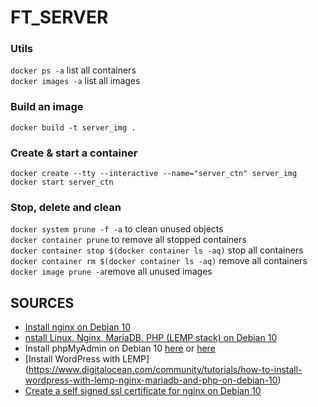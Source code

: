 # FT_SERVER

### Utils
`docker ps -a` list all containers <br />
`docker images -a` list all images <br />

### Build an image
`docker build -t server_img .`

### Create & start a container
`docker create --tty --interactive --name="server_ctn" server_img` <br />
`docker start server_ctn`

### Stop, delete and clean
`docker system prune -f -a` to clean unused objects <br />
`docker container prune` to remove all stopped containers <br />
`docker container stop $(docker container ls -aq)` stop all containers <br />
`docker container rm $(docker container ls -aq)` remove all containers <br />
`docker image prune -a`remove all unused images <br />

## SOURCES

* [Install nginx on Debian 10](https://www.digitalocean.com/community/tutorials/how-to-install-nginx-on-debian-10) <br />
* [nstall Linux, Nginx, MariaDB, PHP (LEMP stack) on Debian 10](https://www.digitalocean.com/community/tutorials/how-to-install-linux-nginx-mariadb-php-lemp-stack-on-debian-10) <br />
* Install phpMyAdmin on Debian 10 [here](https://www.itzgeek.com/how-tos/linux/debian/how-to-install-phpmyadmin-with-nginx-on-debian-10.html) or [here](https://www.digitalocean.com/community/tutorials/how-to-install-phpmyadmin-from-source-debian-10) <br />
* [Install WordPress with LEMP] (https://www.digitalocean.com/community/tutorials/how-to-install-wordpress-with-lemp-nginx-mariadb-and-php-on-debian-10) <br />
* [Create a self signed ssl certificate for nginx on Debian 10](https://www.digitalocean.com/community/tutorials/how-to-create-a-self-signed-ssl-certificate-for-nginx-on-debian-10) <br />